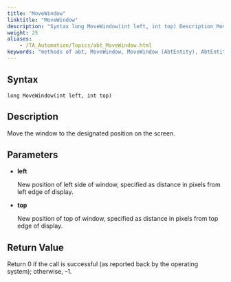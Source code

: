 ```yaml
--- 
title: "MoveWindow"
linktitle: "MoveWindow"
description: "Syntax long MoveWindow(int left, int top) Description Move the window to the designated position on the screen. Parameters left New position of left side of window, specified as distance in pixels ..."
weight: 25
aliases: 
    - /TA_Automation/Topics/abt_MoveWindow.html
keywords: "methods of abt, MoveWindow, MoveWindow (AbtEntity), AbtEntity, movewindow, abtentity movewindow, move window, move window to new position"
---
```


## Syntax

`long MoveWindow(int left, int top)`

## Description  

Move the window to the designated position on the screen.

## Parameters  

-   **left**

    New position of left side of window, specified as distance in pixels from left edge of display.

-   **top**

    New position of top of window, specified as distance in pixels from top edge of display.


## Return Value

Return 0 if the call is successful \(as reported back by the operating system\); otherwise, -1.





